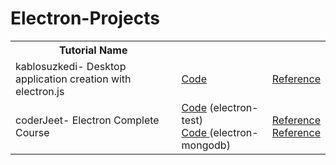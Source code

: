 # Electron-Projects

<table>
  <tr>
    <th>Tutorial Name</th>
    <th></th>
    <th></th>
  </tr>
  <tr>
    <td>kablosuzkedi- Desktop application creation with electron.js </td>
    <td><a href="https://github.com/emineksknc/Electron-Projects/tree/master/kablosuzkedi-electron-tutorial"
           target="_blank">Code</a></td>
    <td><a href="https://www.youtube.com/watch?v=qsM9ylyt7xw&list=PL_f2F0Oyaj48jgl98pHuoyxoTgi7gXJ-z" target="_blank">Reference</a></td>
  </tr>
   <tr>
    <td>coderJeet- Electron Complete Course</td>
    <td>
        <a href="https://github.com/emineksknc/Electron-Projects/tree/todo-app/electron-test"
                   target="_blank">Code</a> (electron-test)
        <br>
        <a href="https://github.com/emineksknc/Electron-Projects/tree/todo-app/electron-mongodb"
               target="_blank">Code </a> (electron-mongodb)
</td>
    <td><a href="https://www.youtube.com/watch?v=oPUwnDmJRak&list=PLmx8ERLT7ojO2PAH_sDnnoKXcqswxJ6CL&index=1" target="_blank">Reference</a> 
        <br> 
        <a href="https://www.youtube.com/watch?v=mgZBcjGPCjo&list=PLmx8ERLT7ojO2PAH_sDnnoKXcqswxJ6CL&index=5" target="_blank">Reference</a>
    </td>

</table>
